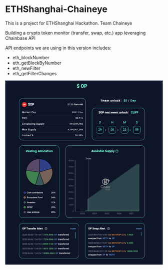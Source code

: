 # ETHShanghai-Chaineye

This is a project for ETHShanghai Hackathon. Team Chaineye

Building a crypto token monitor (transfer, swap, etc.) app leveraging Chainbase API


API endpoints we are using in this version includes:
- eth_blockNumber
- eth_getBlockByNumber
- eth_newFilter
- eth_getFilterChanges

![OP Token](static/op.png "$OP Dashboard")
